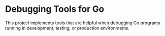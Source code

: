 Debugging Tools for Go
======================
This project implements tools that are helpful when debugging Go
programs running in development, testing, or production environments.
